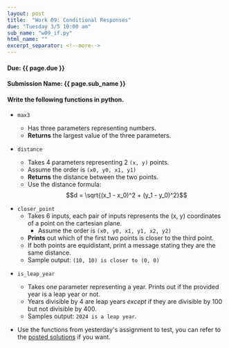 ```yaml
---
layout: post
title:  "Work 09: Conditional Responses"
due: "Tuesday 3/5 10:00 am"
sub_name: "w09_if.py"
html_name: ""
excerpt_separator: <!--more-->
---
```


#### Due: {{ page.due }}
#### Submission Name: {{ page.sub_name }}

#### Write the following functions in python.
- `max3`
  - Has three parameters representing numbers.
  - __Returns__ the largest value of the three parameters.

- `distance`
  - Takes 4 parameters representing 2 `(x, y)` points.
  - Assume the order is `(x0, y0, x1, y1)`
  - __Returns__ the distance between the two points.
  - Use the distance formula:
    $$d = \sqrt{(x_1 - x_0)^2 + (y_1 - y_0)^2}$$

* `closer_point`
  - Takes 6 inputs, each pair of inputs represents the (x, y) coordinates of a point on the cartesian plane.
    - Assume the order is `(x0, y0, x1, y1, x2, y2)`
  - __Prints__ out which of the first two points is closer to the third point.
  - If both points are equidistant, print a message stating they are the same distance.
  - Sample output: `(10, 10) is closer to (0, 0)`

- `is_leap_year`
  - Takes one parameter representing a year. Prints out if the provided year is a leap year or not.
  -  Years divisible by 4 are leap years _except_ if they are divisible by 100 but not divisible by 400.
  - Samples output: `2024 is a leap year`.




- Use the functions from yesterday's assignment to test, you can refer to the [posted solutions](https://github.com/mks22-dw/dwsource/blob/main/python/w07_funcs.py) if you want.
